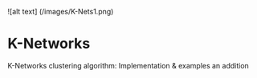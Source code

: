 ![alt text] (/images/K-Nets1.png)
# K-Networks
K-Networks clustering algorithm: Implementation &amp; examples
an addition 
